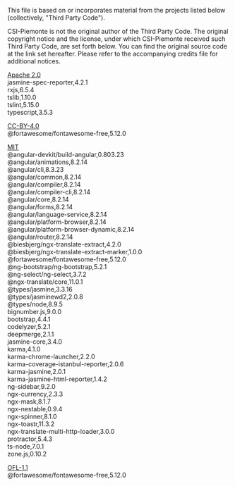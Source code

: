 This file is based on or incorporates material from the projects listed below
(collectively, "Third Party Code").

CSI-Piemonte is not the original author of the Third Party Code.
The original copyright notice and the license, under which CSI-Piemonte received such Third Party Code,
are set forth below. You can find the original source code at the link set hereafter.
Please refer to the accompanying credits file for additional notices.

[Apache 2.0](https://www.apache.org/licenses/LICENSE-2.0)\
jasmine-spec-reporter,4.2.1\
rxjs,6.5.4\
tslib,1.10.0\
tslint,5.15.0\
typescript,3.5.3

[CC-BY-4.0](https://creativecommons.org/licenses/by/4.0/)\
@fortawesome/fontawesome-free,5.12.0

[MIT](https://opensource.org/licenses/MIT)\
@angular-devkit/build-angular,0.803.23\
@angular/animations,8.2.14\
@angular/cli,8.3.23\
@angular/common,8.2.14\
@angular/compiler,8.2.14\
@angular/compiler-cli,8.2.14\
@angular/core,8.2.14\
@angular/forms,8.2.14\
@angular/language-service,8.2.14\
@angular/platform-browser,8.2.14\
@angular/platform-browser-dynamic,8.2.14\
@angular/router,8.2.14\
@biesbjerg/ngx-translate-extract,4.2.0\
@biesbjerg/ngx-translate-extract-marker,1.0.0\
@fortawesome/fontawesome-free,5.12.0\
@ng-bootstrap/ng-bootstrap,5.2.1\
@ng-select/ng-select,3.7.2\
@ngx-translate/core,11.0.1\
@types/jasmine,3.3.16\
@types/jasminewd2,2.0.8\
@types/node,8.9.5\
bignumber.js,9.0.0\
bootstrap,4.4.1\
codelyzer,5.2.1\
deepmerge,2.1.1\
jasmine-core,3.4.0\
karma,4.1.0\
karma-chrome-launcher,2.2.0\
karma-coverage-istanbul-reporter,2.0.6\
karma-jasmine,2.0.1\
karma-jasmine-html-reporter,1.4.2\
ng-sidebar,9.2.0\
ngx-currency,2.3.3\
ngx-mask,8.1.7\
ngx-nestable,0.9.4\
ngx-spinner,8.1.0\
ngx-toastr,11.3.2\
ngx-translate-multi-http-loader,3.0.0\
protractor,5.4.3\
ts-node,7.0.1\
zone.js,0.10.2

[OFL-1.1](https://opensource.org/licenses/OFL-1.1)\
@fortawesome/fontawesome-free,5.12.0

